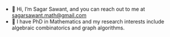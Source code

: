 - 👋 Hi, I’m Sagar Sawant, and you can reach out to me at sagarsawant.math@gmail.com
- 🌱 I have PhD in Mathematics and my research interests include algebraic combinatorics and graph algorithms.
<!---
s-s-sawant/s-s-sawant is a ✨ special ✨ repository because its `README.md` (this file) appears on your GitHub profile.
You can click the Preview link to take a look at your changes.
--->

